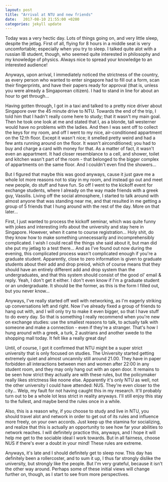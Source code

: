```yaml
---
layout: post
title: "Arrival at NTU and new friends"
date:   2017-08-10 21:55:00 +0200
categories: jekyll update
---
```


Today was a very hectic day. Lots of things going on, and very little sleep, despite the jetlag.
First of all, flying for 8 hours in a middle seat is very uncomfortable; especially when you try to sleep. I talked quite alot with a russian IB student, though, who seemed quite interested in philosophy and my knowledge of physics. Always nice to spread your knowledge to an interested audience!

Anyways, upon arrival, I immediately noticed the strictness of the country, as every person who wanted to enter singapore had to fill out a form, scan their fingerprints, and have their papers ready for approval (that is, unless you were already a Singaporean citizen). I had to stand in line for about an hour to get through...

Having gotten through, I got in a taxi and talked to a pretty nice driver about Singapore over the 45 minute drive to NTU. Towards the end of the trip, I told him that I hadn't really come here to study; that it wasn't my main goal. Then he took one look at me and stated that I, as a blonde, tall westerner would have no problems with the ladies. And then I was sent off to collect the keys for my room, and off I went to my nice, air-conditioned appartment on the 12:th floor. Except it wasn't nice; it smelled pretty weird and had a few ants running around on the floor. It wasn't airconditioned; you had to buy and charge a card with money for that. As a matter of fact, it wasn't even an appartment. It had closer resemblance to a cell, and shower, toilet and kitchen wasn't part of the room - that belonged to the bigger complex of appartments on the same floor. And I couldn't even find the showers...

But I figured that maybe this was good anyways, cause it just gave me a whole lot more reasons not to stay in my room, and instead go out and meet new people, do stuff and have fun. So off I went to the kickoff event for exchange students, where I already on the way made friends with a greek guy, Vassilis. Living off the social atmosphere, I started to talk around with almost anyone that was standing near me, and that resulted in me getting a group of 5 friends that I hung around with the rest of the day. More on that later...

First, I just wanted to process the kickoff seminar, which was quite funny with jokes and interesting info about the university and stay here in Singapore. However, when it came to course registration... Holy shit, do they know how to make something unnecessarily and incomprehensibly complicated. I wish I could recall the things she said about it, but man did she put my jetlag to a test there... And as I've found out now during the evening, this complicated process wasn't complicated enough if you're a graduate student. Apparently, close to zero information is given to graduate students about their add and drop preiod, which of course means that they should have an entirely different add and drop system than the undergraduates, and that this system should consist of the good ol' email & reply. Yeah, I don't get it either. I don't even know if I'm a graduate student or an undergraduate. It should be the former, as this is the form I filled out, but you never know...

Anyways, I've really started off well with networking, as I'm eagerly striking up conversations left and right. Now I've already fixed a group of friends to hang out with, and I will only try to make it even bigger, so that I have stuff to do every day. So that is something I really recommend when you're new on exchange studies: use the smallest reasons to talk, to actually talk with someone and make a connection - even if they're a stranger. That's how I hung around with a greek, a turk, 2 austrians and another swede to the shopping mall today. It felt like a really great day!

Until, of course, I got it confirmed that NTU might be a super strict university that is only focused on studies. The University started getting extremely quiet and almost uncannily still around 21.00. They have in paper forbidden all interactions between men and women after 22:00 in any student room, and they may only hang out with an open door. It remains to be seen how strict they actually are with these rules, but the policymaker really likes strictness like noone else. Apparently it's only NTU as well, not the other university I could have attended: NUS. They're even closer to the city... Welp, my fault for not having caught this in my research. It'll probably turn out to be a whole lot less strict in reality anyways. I'll still enjoy this stay to the fullest, and maybe bend the rules once in a while.

Also, this is a reason why, if you choose to study and live in NTU, you should travel alot and network in order to get out of its rules and influence more freely, on your own accords. Just keep up the stamina for socializing, and realize that this is actually an opportunity to see how far your abilities to network reaches. I will definitely practice this, anyways, and I hope it will help me get to the sociable ideal I work towards. But in all fairness, choose NUS if there's ever a doubt in your mind! These rules are extreme.

Anyways, it's late and I should definitely get to sleep now. This day has definitely been a rollercoster, and to sum it up, I thus far strongly dislike the university, but strongly like the people. But I'm very grateful, because it isn't the other way around. Perhaps some of these initial views will change further on, though, as I start to see from more perspectives.
